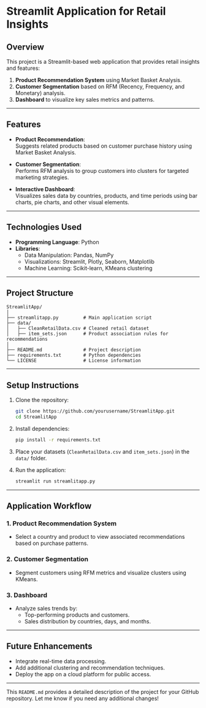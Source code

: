# **Streamlit Application for Retail Insights**

## **Overview**  
This project is a Streamlit-based web application that provides retail insights and features:  
1. **Product Recommendation System** using Market Basket Analysis.  
2. **Customer Segmentation** based on RFM (Recency, Frequency, and Monetary) analysis.  
3. **Dashboard** to visualize key sales metrics and patterns.

---

## **Features**
- **Product Recommendation**:  
  Suggests related products based on customer purchase history using Market Basket Analysis.

- **Customer Segmentation**:  
  Performs RFM analysis to group customers into clusters for targeted marketing strategies.

- **Interactive Dashboard**:  
  Visualizes sales data by countries, products, and time periods using bar charts, pie charts, and other visual elements.

---

## **Technologies Used**
- **Programming Language**: Python  
- **Libraries**:  
  - Data Manipulation: Pandas, NumPy  
  - Visualizations: Streamlit, Plotly, Seaborn, Matplotlib  
  - Machine Learning: Scikit-learn, KMeans clustering  

---

## **Project Structure**
```
StreamlitApp/
│
├── streamlitapp.py         # Main application script
├── data/
│   ├── CleanRetailData.csv # Cleaned retail dataset
│   ├── item_sets.json      # Product association rules for recommendations
│
├── README.md               # Project description
├── requirements.txt        # Python dependencies
└── LICENSE                 # License information
```

---

## **Setup Instructions**
1. Clone the repository:
   ```bash
   git clone https://github.com/yourusername/StreamlitApp.git
   cd StreamlitApp
   ```

2. Install dependencies:
   ```bash
   pip install -r requirements.txt
   ```

3. Place your datasets (`CleanRetailData.csv` and `item_sets.json`) in the `data/` folder.

4. Run the application:
   ```bash
   streamlit run streamlitapp.py
   ```

---

## **Application Workflow**
### **1. Product Recommendation System**
- Select a country and product to view associated recommendations based on purchase patterns.  

### **2. Customer Segmentation**
- Segment customers using RFM metrics and visualize clusters using KMeans.  

### **3. Dashboard**
- Analyze sales trends by:
  - Top-performing products and customers.
  - Sales distribution by countries, days, and months.

---

## **Future Enhancements**
- Integrate real-time data processing.  
- Add additional clustering and recommendation techniques.  
- Deploy the app on a cloud platform for public access.

--- 

This `README.md` provides a detailed description of the project for your GitHub repository. Let me know if you need any additional changes!
